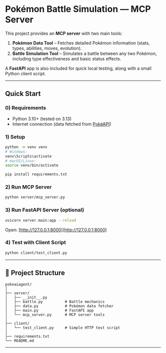 # Pokémon Battle Simulation — MCP Server

This project provides an **MCP server** with two main tools:

1. **Pokémon Data Tool** – Fetches detailed Pokémon information (stats, types, abilities, moves, evolution).
2. **Battle Simulation Tool** – Simulates a battle between any two Pokémon, including type effectiveness and basic status effects.

A **FastAPI** app is also included for quick local testing, along with a small Python client script.

---

##  Quick Start

### 0) Requirements

* Python 3.10+ (tested on 3.13)
* Internet connection (data fetched from [PokéAPI](https://pokeapi.co))

### 1) Setup

```bash
python -m venv venv
# Windows:
venv\Scripts\activate
# macOS/Linux:
source venv/bin/activate

pip install requirements.txt
```

### 2) Run MCP Server

```bash
python server/mcp_server.py
```

### 3) Run FastAPI Server (optional)

```bash
uvicorn server.main:app --reload
```

Open: [http://127.0.0.1:8000](http://127.0.0.1:8000)

### 4) Test with Client Script

```bash
python client/test_client.py
```

---

## 📂 Project Structure

```
pokeaiagent/
│
├── server/
│   ├── __init__.py
│   ├── battle.py          # Battle mechanics
│   ├── data.py            # Pokémon data fetcher
│   ├── main.py            # FastAPI app
│   └── mcp_server.py      # MCP server tools
│
├── client/
│   └── test_client.py     # Simple HTTP test script
│
├── requirements.txt
└── README.md
```

---

